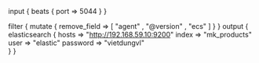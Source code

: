 input {
   beats {
     port => 5044
   }
 }

filter {
  mutate {
    remove_field => [ "agent" , "@version" , "ecs" ]
  }
}
output {
  elasticsearch {
    hosts => "http://192.168.59.10:9200"
    index => "mk_products"
    user => "elastic"
    password => "vietdungvl"    
 }
}